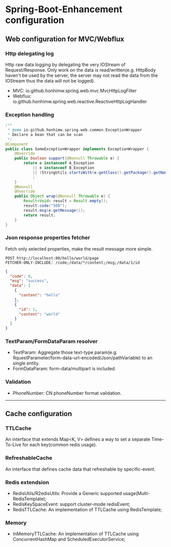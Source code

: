 # Spring-Boot-Enhancement configuration

## Web configuration for MVC/Webflux

### Http delegating log

Http raw data logging by delegating the very IOStream of Request/Response. Only work on the data is read/written(e.g. HttpBody haven't be used by the server, the server may not read the data from the IOStream thus the data will not be logged).

- MVC: io.github.honhimw.spring.web.mvc.MvcHttpLogFilter
- Webflux: io.github.honhimw.spring.web.reactive.ReactiveHttpLogHandler

### Exception handling

```java
/**
 * @see io.github.honhimw.spring.web.common.ExceptionWrapper
 * Declare a bean that can be scan
 */
@Component
public class SomeExceptionWrapper implements ExceptionWrapper {
    @Override
    public boolean support(@Nonnull Throwable e) {
        return e instanceof A_Exception
            || e instanceof B_Exception
            || (StringUtils.startsWith(e.getClass().getPackage().getName(), "org.example.exce"))
            ;
    }
    @Nonnull
    @Override
    public Object wrap(@Nonnull Throwable e) {
        Result<Void> result = Result.empty();
        result.code("500");
        result.msg(e.getMessage());
        return result;
    }
}
```

### Json response properties fetcher

Fetch only selected properties, make the result message more simple.

```http request
POST http://localhost:80/hello/world/page
FETCHER-ONLY-INCLUDE: /code;/data/*/content;/msg;/data/1/id
```
```json
{
  "code": 0,
  "msg": "success",
  "data": [
    {
      "content": "hello"
    },
    {
      "id": 1,
      "content": "world"
    }
  ]
}
```

### TextParam/FormDataParam resolver

- TextParam: Aggregate those text-type param(e.g. RquestParameter/form-data-url-encoded/Json/pathVariable) to an single entity.
- FormDataParam: form-data/multipart is included.

### Validation

- PhoneNumber: CN phoneNumber format validation.

---

## Cache configuration

### TTLCache

An interface that extends Map<K, V> defines a way to set a separate Time-To-Live for each key(common redis usage).

### RefreshableCache

An interface that defines cache data  that refreshable by specific-event.

### Redis extendsion

- RedisUtils/R2edisUtils: Provide a Generic supported usage(Multi-RedisTemplate);
- RedisKeySpaceEvent: support cluster-mode redisEvent;
- RedisTTLCache: An implementation of TTLCache using RedisTemplate;

### Memory

- InMemoryTTLCache: An implementation of TTLCache using ConcurrentHashMap and ScheduledExecutorService;
